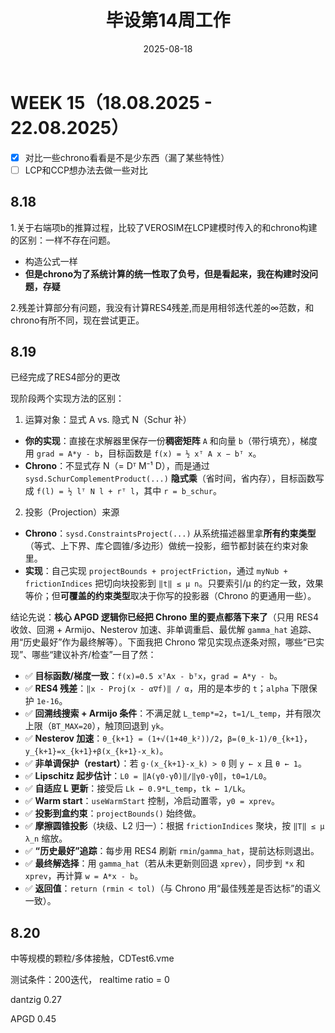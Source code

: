 ﻿---
title: 毕设第14周工作
date: 2025-08-18
layout: note
excerpt: APGD查漏补缺。:)
---

# WEEK 15（18.08.2025 - 22.08.2025）

- [x] 对比一些chrono看看是不是少东西（漏了某些特性）
- [ ] LCP和CCP想办法去做一些对比

## 8.18

1.关于右端项b的推算过程，比较了VEROSIM在LCP建模时传入的和chrono构建的区别：一样不存在问题。
 
* 构造公式一样 
* **但是chrono为了系统计算的统一性取了负号，但是看起来，我在构建时没问题，存疑**

2.残差计算部分有问题，我没有计算RES4残差,而是用相邻迭代差的∞范数，和chrono有所不同，现在尝试更正。

## 8.19

已经完成了RES4部分的更改

现阶段两个实现方法的区别：



 1) 运算对象：显式 A vs. 隐式 N（Schur 补）

* **你的实现**：直接在求解器里保存一份**稠密矩阵** `A` 和向量 `b`（带行填充），梯度用
  `grad = A*y - b`，目标函数是
  `f(x) = ½ xᵀ A x − bᵀ x`。
* **Chrono**：不显式存 N（= Dᵀ M⁻¹ D），而是通过 `sysd.SchurComplementProduct(...)` **隐式乘**（省时间，省内存），目标函数写成
  `f(l) = ½ lᵀ N l + rᵀ l`，其中 `r = b_schur`。

 2) 投影（Projection）来源

* **Chrono**：`sysd.ConstraintsProject(...)` 从系统描述器里拿**所有约束类型**（等式、上下界、库仑圆锥/多边形）做统一投影，细节都封装在约束对象里。
* **实现**：自己实现 `projectBounds + projectFriction`，通过 `myNub + frictionIndices` 把切向块投影到 `‖t‖ ≤ μ n`。只要索引/μ 的约定一致，效果等价；但**可覆盖的约束类型**取决于你写的投影器（Chrono 的更通用一些）。

结论先说：**核心 APGD 逻辑你已经把 Chrono 里的要点都落下来了**（只用 RES4 收敛、回溯 + Armijo、Nesterov 加速、非单调重启、最优解 `gamma_hat` 追踪、用“历史最好”作为最终解等）。下面我把 Chrono 常见实现点逐条对照，哪些“已实现”、哪些“建议补齐/检查”一目了然：



* ✅ **目标函数/梯度一致**：`f(x)=0.5 xᵀAx - bᵀx`，`grad = A*y - b`。
* ✅ **RES4 残差**：`‖x - Proj(x - α∇f)‖ / α`，用的是本步的 `t`；`alpha` 下限保护 `1e-16`。
* ✅ **回溯线搜索 + Armijo 条件**：不满足就 `L_temp*=2`，`t=1/L_temp`，并有限次上限（`BT_MAX=20`），触顶回退到 `yk`。
* ✅ **Nesterov 加速**：`θ_{k+1} = (1+√(1+4θ_k²))/2`，`β=(θ_k-1)/θ_{k+1}`，`y_{k+1}=x_{k+1}+β(x_{k+1}-x_k)`。
* ✅ **非单调保护（restart）**：若 `g·(x_{k+1}-x_k) > 0` 则 `y ← x` 且 `θ ← 1`。
* ✅ **Lipschitz 起步估计**：`L0 = ‖A(γ0-γ̂0)‖/‖γ0-γ̂0‖`，`t0=1/L0`。
* ✅ **自适应 L 更新**：接受后 `Lk ← 0.9*L_temp`，`tk ← 1/Lk`。
* ✅ **Warm start**：`useWarmStart` 控制，冷启动置零，`y0 = xprev`。
* ✅ **投影到盒约束**：`projectBounds()` 始终做。
* ✅ **摩擦圆锥投影**（块级、L2 归一）：根据 `frictionIndices` 聚块，按 `‖T‖ ≤ μ λ_n` 缩放。
* ✅ **“历史最好”追踪**：每步用 RES4 刷新 `rmin`/`gamma_hat`，提前达标则退出。
* ✅ **最终解选择**：用 `gamma_hat`（若从未更新则回退 `xprev`），同步到 `*x` 和 `xprev`，再计算 `w = A*x - b`。
* ✅ **返回值**：`return (rmin < tol)`（与 Chrono 用“最佳残差是否达标”的语义一致）。



## 8.20

中等规模的颗粒/多体接触，CDTest6.vme

测试条件：200迭代， realtime ratio = 0

dantzig 0.27

APGD 0.45